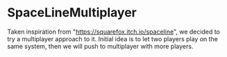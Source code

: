 # SpaceLineMultiplayer
Taken inspiration from "https://squarefox.itch.io/spaceline", we decided to try a multiplayer approach to it. Initial idea is to let two players play on the same system, then we will push to multiplayer with more players.
